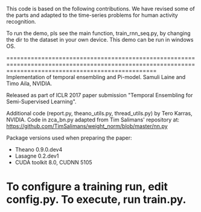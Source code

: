 This code is based on the following contributions. We have revised some of the parts and adapted to the time-series problems for human activity recognition.

To run the demo, pls see the main function, train_rnn_seq.py, by changing the dir to the dataset in your own device.
This demo can be run in windows OS.

=======================================================================================================================================================
Implementation of temporal ensembling and Pi-model.
Samuli Laine and Timo Aila, NVIDIA.

Released as part of ICLR 2017 paper submission "Temporal Ensembling for Semi-Supervised Learning".

Additional code (report.py, theano_utils.py, thread_utils.py) by Tero Karras, NVIDIA.
Code in zca_bn.py adapted from Tim Salimans' repository at:
  https://github.com/TimSalimans/weight_norm/blob/master/nn.py

Package versions used when preparing the paper:
- Theano 0.9.0.dev4
- Lasagne 0.2.dev1
- CUDA toolkit 8.0, CUDNN 5105

To configure a training run, edit config.py. To execute, run train.py.
=======================================================================================================================================================